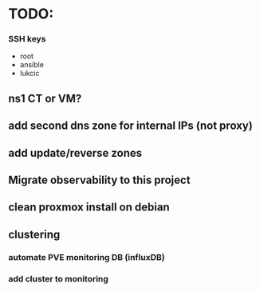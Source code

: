 # TODO:

### SSH keys

- root
- ansible
- lukcic

## ns1 CT or VM?

## add second dns zone for internal IPs (not proxy)

## add update/reverse zones

## Migrate observability to this project

## clean proxmox install on debian

## clustering

### automate PVE monitoring DB (influxDB)

### add cluster to monitoring
